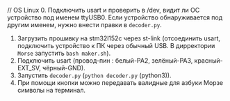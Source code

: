 // OS Linux
0. Подключить usart и проверить в /dev, видит ли ОС устройство под именем ttyUSB0. Если устройство обнаруживается под другим именем, нужно внести правки в `decoder.py`.  
1. Загрузить прошивку на stm32l152c через st-link (отсоединить usart, подключить устройство к ПК через обычный USB. В дирректории `Morse` запустить `bash maker.sh`).
2. Подключить usart (провод-пин : белый-PA2, зелёный-PA3, красный-EXT_SV, чёрный-GND).
3. Запустить `decoder.py` (`python decoder.py` (python3)).
4. При помощи кнопки можно передавать валидные для азбуки Морзе символы на терминал.
